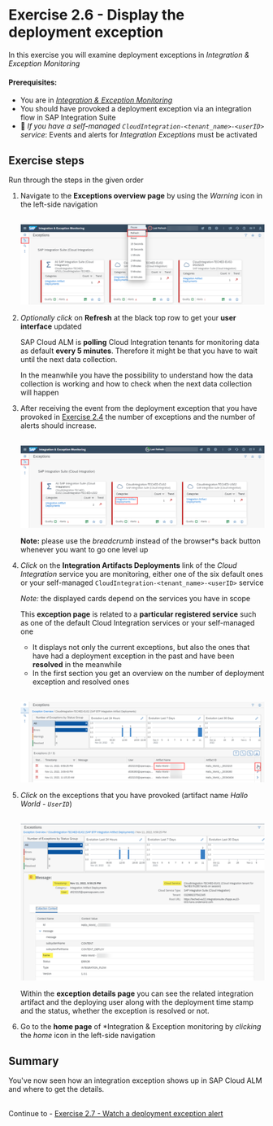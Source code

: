 # Exercise 2.6 - Display the deployment exception

In this exercise you will examine deployment exceptions in *Integration & Exception Monitoring*

#### Prerequisites:

- You are in [*Integration & Exception Monitoring*](https://teched22-cloudalm-003.eu10.alm.cloud.sap/shell/run?sap-ui-app-id=com.sap.crun.imapp.ui#/Home)
- You should have provoked a deployment exception via an integration flow in SAP Integration Suite
- :construction_worker: *If you have a self-managed `CloudIntegration-<tenant_name>-<userID>` service*:  Events and alerts for *Integration Exceptions* must be activated


## Exercise steps

Run through the steps in the given order

1. Navigate to the **Exceptions overview page** by using the *Warning* icon in the left-side navigation

	<br>![](/exercises/ex2/images/IMExceptRefresh.png)
	
2. *Optionally* *click* on **Refresh** at the black top row to get your **user interface** updated

	SAP Cloud ALM is **polling** Cloud Integration tenants for monitoring data as default **every 5 minutes**. Therefore it might be that you have to wait until the next data collection. 

	In the meanwhile you have the possibility to understand how the data collection is working and how to check when the next data collection will happen
	
3. After receiving the event from the deployment exception that you have provoked in [Exercise 2.4](./ex24/readme.md) the number of exceptions and the number of alerts should increase. 

	<br>![](/exercises/ex2/images/IMExceptionsLink.png)
    
    **Note:** please use the *breadcrumb* instead of the browser*s back button whenever you want to go one level up
	
4. *Click* on the **Integration Artifacts Deployments** link of the *Cloud Integration* service you are monitoring, either one of the six default ones or your self-managed  `CloudIntegration-<tenant_name>-<userID>` service

    *Note:* the displayed cards depend on the services you have in scope

    This **exception page** is related to a **particular registered service** such as one of the default Cloud Integration services or your self-managed one
	
	- It displays not only the current exceptions, but also the ones that have had a deployment exception in the past and have been **resolved** in the meanwhile
	- In the first section you get an overview on the number of deployment exception and resolved ones

    <br>![](/exercises/ex2/images/IMExceptPageNavigateToDetails.png)

6. *Click* on the exceptions that you have provoked (artifact name *Hallo World - `UserID`*)

    <br>![](/exercises/ex2/images/IMExceptDetailsHalloUser.png)
	
	Within the **exception details page** you can see the related integration artifact and the deploying user along with the deployment time stamp and the status, whether the exception is resolved or not.
	
7. Go to the **home page** of *Integration & Exception monitoring by *clicking* the *home* icon in the left-side navigation

## Summary

You've now seen how an integration exception shows up in SAP Cloud ALM and where to get the details.

<br>Continue to - [Exercise 2.7 - Watch a deployment exception alert](/exercises/ex2/ex27/)




















